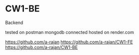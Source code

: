 # CW1-BE
 Backend

 tested on postman
 mongodb connected
 hosted on render.com 

https://github.com/a-rajan
https://github.com/a-rajan/CW1-FE
https://github.com/a-rajan/CW1-BE